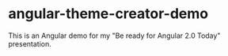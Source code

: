 
# angular-theme-creator-demo
This is an Angular demo for my "Be ready for Angular 2.0 Today" presentation.
